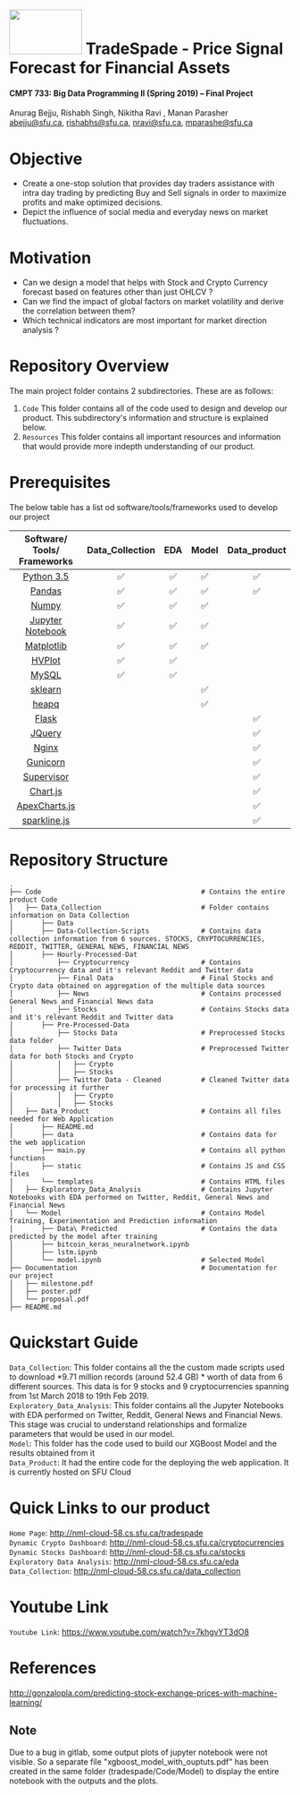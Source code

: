 ﻿

# <img src="https://i.pinimg.com/originals/c5/70/cd/c570cde0967705a0a4b386e77d71a27b.jpg"  width="130" height="80" margin="40"/> TradeSpade - Price Signal Forecast for Financial Assets
#### CMPT 733: Big Data Programming II (Spring 2019) – Final Project
Anurag Bejju, Rishabh Singh, Nikitha Ravi , Manan Parasher<br />
abejju@sfu.ca, rishabhs@sfu.ca, nravi@sfu.ca, mparashe@sfu.ca
# Objective
- Create a one-stop solution that provides day traders assistance with intra day trading by predicting Buy and Sell signals in order to maximize profits and make optimized decisions.
- Depict the influence of social media and everyday news on market fluctuations.

# Motivation
- Can we design a model that helps with Stock and Crypto Currency forecast based on features other than just OHLCV ?
- Can we find the impact of global factors on market volatility and derive the correlation between them?
- Which technical indicators are most important for market direction analysis ?

# Repository Overview   
The main project folder contains 2 subdirectories. These are as follows: 
1. `Code` This folder contains all of the code used to design and develop our product. This subdirectory's information and structure is explained below. 
2. `Resources` This folder contains all important resources and information that would provide more indepth understanding of our product.

# Prerequisites
The below table has a list od software/tools/frameworks used to develop our project

| Software/ Tools/ Frameworks | Data_Collection | EDA | Model | Data_product |
| :---: | :---: |:---: |:---: |:---: |
| [Python 3.5](https://www.python.org/downloads/)  | :white_check_mark: |:white_check_mark:  | :white_check_mark: |:white_check_mark: |
| [Pandas](https://pandas.pydata.org/pandas-docs/stable/install.html) |:white_check_mark: |:white_check_mark: |:white_check_mark: |:white_check_mark: |
| [Numpy](https://docs.scipy.org/doc/numpy-1.13.0/user/install.html) | :white_check_mark: |:white_check_mark: |:white_check_mark: | |
| [Jupyter Notebook](https://jupyter.org/install) | :white_check_mark:|:white_check_mark: | :white_check_mark:| |
| [Matplotlib](https://matplotlib.org/users/installing.html) | :white_check_mark:| :white_check_mark:| :white_check_mark:| |
| [HVPlot](https://github.com/pyviz/hvplot) |:white_check_mark: | :white_check_mark:| | |
| [MySQL](https://dev.mysql.com/downloads/mysql/) |:white_check_mark: |:white_check_mark: | | |
| [sklearn](https://scikit-learn.org/stable/install.html) | | |:white_check_mark: | |
| [heapq](https://docs.python.org/3/library/heapq.html) | | |:white_check_mark: | |
| [Flask](http://flask.pocoo.org/docs/0.12/installation/)  | | | |:white_check_mark: |
| [JQuery](https://jquery.com/download/) | | | |:white_check_mark: |
| [Nginx](http://nginx.org/en/download.html) | | | | :white_check_mark:|
| [Gunicorn](https://pypi.org/project/gunicorn/) | | | | :white_check_mark:|
| [Supervisor](http://supervisord.org/installing.html) | | | |:white_check_mark: |
| [Chart.js](https://www.chartjs.org/) | | | | :white_check_mark:|
| [ApexCharts.js](https://apexcharts.com/) | | | | :white_check_mark:|
| [sparkline.js](https://omnipotent.net/jquery.sparkline/#s-about) | | | |:white_check_mark: |

# Repository Structure 
```
.
├── Code                                        # Contains the entire product Code
│   ├── Data_Collection                         # Folder contains information on Data Collection
│       ├── Data
│       ├── Data-Collection-Scripts             # Contains data collection information from 6 sources. STOCKS, CRYPTOCURRENCIES, REDDIT, TWITTER, GENERAL NEWS, FINANCIAL NEWS
│       ├── Hourly-Processed-Dat
│           ├── Cryptocurrency                  # Contains Cryptocurrency data and it's relevant Reddit and Twitter data
│           ├── Final Data                      # Final Stocks and Crypto data obtained on aggregation of the multiple data sources
│           ├── News                            # Contains processed General News and Financial News data
│           ├── Stocks                          # Contains Stocks data and it's relevant Reddit and Twitter data
│       ├── Pre-Processed-Data
│           ├── Stocks Data                     # Preprocessed Stocks data folder
│           ├── Twitter Data                    # Preprocessed Twitter data for both Stocks and Crypto
│           │   ├── Crypto
│           │   ├── Stocks
│           ├── Twitter Data - Cleaned          # Cleaned Twitter data for processing it further
│           │   ├── Crypto
│           │   ├── Stocks
│   ├── Data_Product                            # Contains all files needed for Web Application
│       ├── README.md
│       ├── data                                # Contains data for the web application
│       ├── main.py                             # Contains all python functions
│       ├── static                              # Contains JS and CSS files
│       └── templates                           # Contains HTML files
│   ├── Exploratory_Data_Analysis               # Contains Jupyter Notebooks with EDA performed on Twitter, Reddit, General News and Financial News
│   └── Model                                   # Contains Model Training, Experimentation and Prediction information
│       ├── Data\ Predicted                     # Contains the data predicted by the model after training
│       ├── bitcoin_keras_neuralnetwork.ipynb
│       ├── lstm.ipynb
│       └── model.ipynb                         # Selected Model
├── Documentation                               # Documentation for our project
│   ├── milestone.pdf
│   ├── poster.pdf
│   └── proposal.pdf
├── README.md
```
# Quickstart Guide

`Data_Collection`: This folder contains all the the custom made scripts used to download *9.71 million records (around 52.4 GB) * worth of data from 6 different sources. This data is for 9 stocks and 9 cryptocurrencies spanning from 1st March 2018 to 19th Feb 2019. <br />
`Exploratory_Data_Analysis`: This folder contains all the Jupyter Notebooks with EDA performed on Twitter, Reddit, General News and Financial News. This stage was crucial to understand relationships and formalize parameters that would be used in our model. <br />
`Model`: This folder has the code used to build our XGBoost Model and the results obtained from it<br />
`Data_Product`: It had the entire code for the deploying the web application. It is currently hosted on SFU Cloud<br />

# Quick Links to our product

`Home Page`: http://nml-cloud-58.cs.sfu.ca/tradespade <br />
`Dynamic Crypto Dashboard`: http://nml-cloud-58.cs.sfu.ca/cryptocurrencies <br />
`Dynamic Stocks Dashboard`: http://nml-cloud-58.cs.sfu.ca/stocks <br />
`Exploratory Data Analysis`: http://nml-cloud-58.cs.sfu.ca/eda <br />
`Data_Collection`: http://nml-cloud-58.cs.sfu.ca/data_collection <br />

# Youtube Link

`Youtube Link`: https://www.youtube.com/watch?v=7khgvYT3dO8 <br />

# References

http://gonzalopla.com/predicting-stock-exchange-prices-with-machine-learning/

## Note
Due to a bug in gitlab, some output plots of jupyter notebook were not visible. So a separate file "xgboost_model_with_ouptuts.pdf" has been created in the same folder (tradespade/Code/Model) to display the entire notebook with the outputs and the plots.




